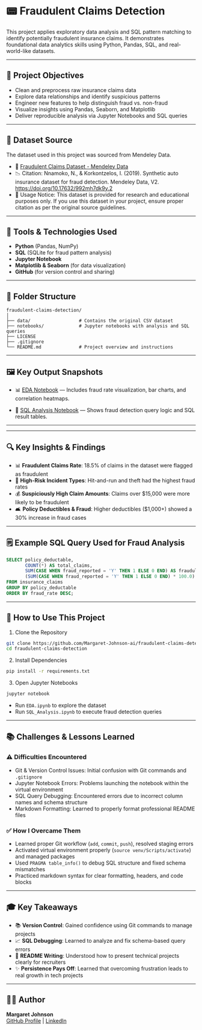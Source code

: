 # 📟 Fraudulent Claims Detection

This project applies exploratory data analysis and SQL pattern matching to identify potentially fraudulent insurance claims. It demonstrates foundational data analytics skills using Python, Pandas, SQL, and real-world-like datasets.

---

## 📌 Project Objectives

- Clean and preprocess raw insurance claims data
- Explore data relationships and identify suspicious patterns
- Engineer new features to help distinguish fraud vs. non-fraud
- Visualize insights using Pandas, Seaborn, and Matplotlib
- Deliver reproducible analysis via Jupyter Notebooks and SQL queries

---

## 🔀 Dataset Source

The dataset used in this project was sourced from Mendeley Data.

- 🔗 [Fraudulent Claims Dataset - Mendeley Data](https://doi.org/10.17632/992mh7dk9y.2)
- 📉 Citation: Nnamoko, N., & Korkontzelos, I. (2019). Synthetic auto insurance dataset for fraud detection. Mendeley Data, V2. https://doi.org/10.17632/992mh7dk9y.2
- 📌 Usage Notice: This dataset is provided for research and educational purposes only. If you use this dataset in your project, ensure proper citation as per the original source guidelines.

---

## 🔧 Tools & Technologies Used

- **Python** (Pandas, NumPy)
- **SQL** (SQLite for fraud pattern analysis)
- **Jupyter Notebook**
- **Matplotlib & Seaborn** (for data visualization)
- **GitHub** (for version control and sharing)

---

## 📁 Folder Structure

```
fraudulent-claims-detection/
│
├── data/                  # Contains the original CSV dataset
├── notebooks/             # Jupyter notebooks with analysis and SQL queries
├── LICENSE
├── .gitignore
└── README.md              # Project overview and instructions
```
---

## 🖼️ Key Output Snapshots

- 📊 [EDA Notebook](https://github.com/Margaret-Johnson-ai/fraudulent-claims-detection/blob/main/notebooks/EDA.ipynb) — Includes fraud rate visualization, bar charts, and correlation heatmaps.

- 🧾 [SQL Analysis Notebook](https://github.com/Margaret-Johnson-ai/fraudulent-claims-detection/blob/main/notebooks/SQL_Analysis.ipynb) — Shows fraud detection query logic and SQL result tables.

---
---

## 🔍 Key Insights & Findings

- 📊 **Fraudulent Claims Rate**: 18.5% of claims in the dataset were flagged as fraudulent
- 🚗 **High-Risk Incident Types**: Hit-and-run and theft had the highest fraud rates
- 💰 **Suspiciously High Claim Amounts**: Claims over $15,000 were more likely to be fraudulent
- 🛋️ **Policy Deductibles & Fraud**: Higher deductibles ($1,000+) showed a 30% increase in fraud cases

---

## 🗒️ Example SQL Query Used for Fraud Analysis

```sql
SELECT policy_deductable,
       COUNT(*) AS total_claims,
       SUM(CASE WHEN fraud_reported = 'Y' THEN 1 ELSE 0 END) AS fraudulent_cases,
       (SUM(CASE WHEN fraud_reported = 'Y' THEN 1 ELSE 0 END) * 100.0) / COUNT(*) AS fraud_rate
FROM insurance_claims
GROUP BY policy_deductable
ORDER BY fraud_rate DESC;
```

---

## 🚀 How to Use This Project

1. Clone the Repository

```bash
git clone https://github.com/Margaret-Johnson-ai/fraudulent-claims-detection.git
cd fraudulent-claims-detection
```

2. Install Dependencies

```bash
pip install -r requirements.txt
```

3. Open Jupyter Notebooks

```bash
jupyter notebook
```
- Run `EDA.ipynb` to explore the dataset
- Run `SQL_Analysis.ipynb` to execute fraud detection queries

---

## 📚 Challenges & Lessons Learned

### ⚠️ Difficulties Encountered
- Git & Version Control Issues: Initial confusion with Git commands and `.gitignore`
- Jupyter Notebook Errors: Problems launching the notebook within the virtual environment
- SQL Query Debugging: Encountered errors due to incorrect column names and schema structure
- Markdown Formatting: Learned to properly format professional README files

### ✅ How I Overcame Them
- Learned proper Git workflow (`add`, `commit`, `push`), resolved staging errors
- Activated virtual environment properly (`source venv/Scripts/activate`) and managed packages
- Used `PRAGMA table_info()` to debug SQL structure and fixed schema mismatches
- Practiced markdown syntax for clear formatting, headers, and code blocks

---

## 🎓 Key Takeaways

- 📚 **Version Control**: Gained confidence using Git commands to manage projects
- 📈 **SQL Debugging**: Learned to analyze and fix schema-based query errors
- 📄 **README Writing**: Understood how to present technical projects clearly for recruiters
- ✨ **Persistence Pays Off**: Learned that overcoming frustration leads to real growth in tech projects

---

## 👩‍💻 Author

**Margaret Johnson**  
[GitHub Profile](https://github.com/Margaret-Johnson-ai) | [LinkedIn](https://www.linkedin.com/in/margaretjohnson)
